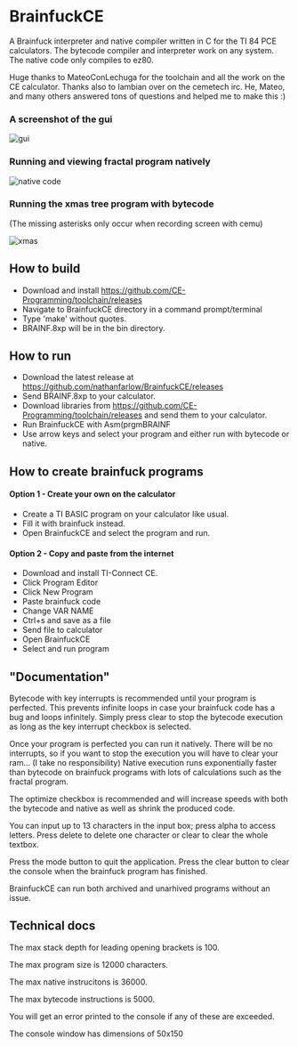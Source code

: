 # BrainfuckCE
A Brainfuck interpreter and native compiler written in C for the TI 84 PCE calculators. The bytecode compiler and interpreter work on any system. The native code only compiles to ez80.

Huge thanks to MateoConLechuga for the toolchain and all the work on the CE calculator. Thanks also to Iambian over on the cemetech irc. He, Mateo, and many others answered tons of questions and helped me to make this :)

### A screenshot of the gui
![gui](https://github.com/nathanfarlow/BrainfuckCE/blob/master/img/screenshot.png)

### Running and viewing fractal program natively
![native code](https://github.com/nathanfarlow/BrainfuckCE/blob/master/img/fractal_native.gif)

### Running the xmas tree program with bytecode
(The missing asterisks only occur when recording screen with cemu)

![xmas](https://github.com/nathanfarlow/BrainfuckCE/blob/master/img/xmas_bytecode.gif)


## How to build
* Download and install https://github.com/CE-Programming/toolchain/releases
* Navigate to BrainfuckCE directory in a command prompt/terminal
* Type 'make' without quotes.
* BRAINF.8xp will be in the bin directory.

## How to run
* Download the latest release at https://github.com/nathanfarlow/BrainfuckCE/releases
* Send BRAINF.8xp to your calculator.
* Download libraries from https://github.com/CE-Programming/toolchain/releases and send them to your calculator.
* Run BrainfuckCE with Asm(prgmBRAINF
* Use arrow keys and select your program and either run with bytecode or native.

## How to create brainfuck programs

#### Option 1 - Create your own on the calculator
* Create a TI BASIC program on your calculator like usual.
* Fill it with brainfuck instead.
* Open BrainfuckCE and select the program and run.

#### Option 2 - Copy and paste from the internet
* Download and install TI-Connect CE.
* Click Program Editor
* Click New Program
* Paste brainfuck code
* Change VAR NAME
* Ctrl+s and save as a file
* Send file to calculator
* Open BrainfuckCE
* Select and run program

## "Documentation"
Bytecode with key interrupts is recommended until your program is perfected. This prevents infinite loops in case your brainfuck code has a bug and loops infinitely. Simply press clear to stop the bytecode execution as long as the key interrupt checkbox is selected.

Once your program is perfected you can run it natively. There will be no interrupts, so if you want to stop the execution you will have to clear your ram... (I take no responsibility) Native execution runs exponentially faster than bytecode on brainfuck programs with lots of calculations such as the fractal program.

The optimize checkbox is recommended and will increase speeds with both the bytecode and native as well as shrink the produced code.

You can input up to 13 characters in the input box; press alpha to access letters. Press delete to delete one
character or clear to clear the whole textbox.

Press the mode button to quit the application. Press the clear button to clear the console when the brainfuck program has finished.

BrainfuckCE can run both archived and unarhived programs without an issue.

## Technical docs
The max stack depth for leading opening brackets is 100.

The max program size is 12000 characters.

The max native instrucitons is 36000.

The max bytecode instructions is 5000.

You will get an error printed to the console if any of these are exceeded.

The console window has dimensions of 50x150
